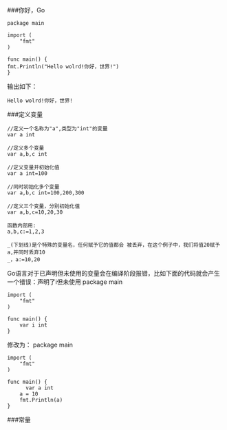 ###你好，Go
  
    package main
    
    import (
        "fmt"
    )
    
    func main() {
  	fmt.Println("Hello wolrd!你好，世界!")
    }
输出如下：

    Hello wolrd!你好，世界!
###定义变量

    //定义一个名称为"a",类型为"int"的变量
    var a int
  
    //定义多个变量
    var a,b,c int
  
    //定义变量并初始化值
    var a int=100
  
    //同时初始化多个变量
    var a,b,c int=100,200,300
  
    //定义三个变量，分别初始化值
    var a,b,c=10,20,30
  
    函数内部用:
    a,b,c:=1,2,3
  
    _(下划线)是个特殊的变量名，任何赋予它的值都会 被丢弃，在这个例子中，我们将值20赋予a,并同时丢弃10
    _，a:=10,20
  
Go语言对于已声明但未使用的变量会在编译阶段报错，比如下面的代码就会产生一个错误：声明了i但未使用
    package main 
  
    import (
        "fmt"
    )
    
    func main() {
        var i int
    }
修改为：
    package main

    import (
        "fmt"
    )

    func main() {
    	  var a int
       	a = 10
      	fmt.Println(a)
    }

###常量
